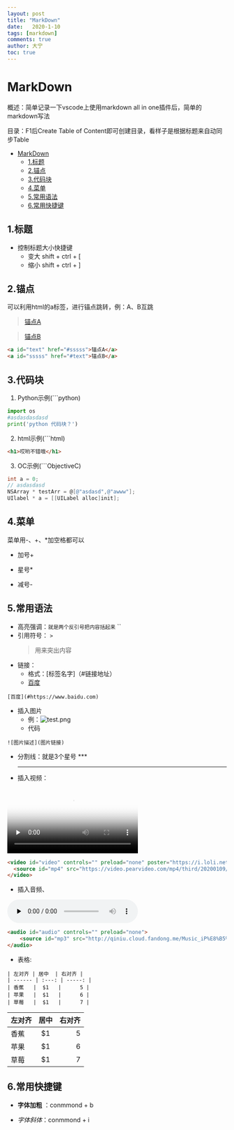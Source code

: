 ```yaml
---
layout: post
title: "MarkDown"
date:   2020-1-10
tags: [markdown]
comments: true
author: 大宁
toc: true
---
```


#   MarkDown
概述：简单记录一下vscode上使用markdown all in one插件后，简单的markdown写法

目录：F1后Create Table of Content即可创建目录，看样子是根据标题来自动同步Table
- [MarkDown](#markdown)
  - [1.标题](#1%e6%a0%87%e9%a2%98)
  - [2.锚点](#2%e9%94%9a%e7%82%b9)
  - [3.代码块](#3%e4%bb%a3%e7%a0%81%e5%9d%97)
  - [4.菜单](#4%e8%8f%9c%e5%8d%95)
  - [5.常用语法](#5%e5%b8%b8%e7%94%a8%e8%af%ad%e6%b3%95)
  - [6.常用快捷键](#6%e5%b8%b8%e7%94%a8%e5%bf%ab%e6%8d%b7%e9%94%ae)

## 1.标题
  - 控制标题大小快捷键
    - 变大 shift + ctrl + [ 
    - 缩小 shift + ctrl + ]
## 2.锚点
可以利用html的a标签，进行锚点跳转，例：A、B互跳
  ><a id="text" href="#sssss">锚点A</a>

  ><a id="sssss" href="#text">锚点B</a>
  ```html
  <a id="text" href="#sssss">锚点A</a>
  <a id="sssss" href="#text">锚点B</a>
  ```

## 3.代码块
1. Python示例(```python)
```python
import os
#asdasdasdasd
print('python 代码块？')
```
2. html示例(```html)
```html
<h1>哎哟不错哦</h1>
```
3. OC示例(```ObjectiveC)
```ObjectiveC
int a = 0;
// asdasdasd
NSArray * testArr = @[@"asdasd",@"awww"];
UIlabel * a = [[UILabel alloc]init];
```

## 4.菜单
菜单用-、+、*加空格都可以
+ 加号+ 
* 星号*
- 减号-

## 5.常用语法
- 高亮强调：`就是两个反引号把内容括起来` ``
- 引用符号： `>`
  >用来突出内容
- 链接： 
  - 格式：[标签名字]（#链接地址）
  - [百度](#https://www.baidu.com)
```
[百度](#https://www.baidu.com)
```
- 插入图片
  - 例：![test.png](https://i.loli.net/2020/01/09/n9bcw14OXN82lMD.png)
  - 代码
```
![图片描述](图片链接)
```
  
- 分割线：就是3个星号 ***
  ***
- 插入视频：

<video id="video" controls="" preload="none" poster="https://i.loli.net/2020/01/09/n9bcw14OXN82lMD.png">
  <source id="mp4" src="https://video.pearvideo.com/mp4/third/20200109/cont-1640431-10042874-102056-hd.mp4" type="video/mp4">
</video>

```html
<video id="video" controls="" preload="none" poster="https://i.loli.net/2020/01/09/n9bcw14OXN82lMD.png">
  <source id="mp4" src="https://video.pearvideo.com/mp4/third/20200109/cont-1640431-10042874-102056-hd.mp4" type="video/mp4">
</video>
```

- 插入音频、
  
<audio id="audio" controls="" preload="none">
    <source id="mp3" src="http://qiniu.cloud.fandong.me/Music_iP%E8%B5%B5%E9%9C%B2%20-%20%E7%A6%BB%E6%AD%8C%20%28Live%29.mp3">
</audio>

```html
<audio id="audio" controls="" preload="none">
    <source id="mp3" src="http://qiniu.cloud.fandong.me/Music_iP%E8%B5%B5%E9%9C%B2%20-%20%E7%A6%BB%E6%AD%8C%20%28Live%29.mp3">
</audio>
```

- 表格:

```
| 左对齐 | 居中  | 右对齐 |
| ------ | :---: | -----: |
| 香蕉   |  $1   |      5 |
| 苹果   |  $1   |      6 |
| 草莓   |  $1   |      7 |
```
  
| 左对齐 | 居中  | 右对齐 |
| ------ | :---: | -----: |
| 香蕉   |  $1   |      5 |
| 苹果   |  $1   |      6 |
| 草莓   |  $1   |      7 |

## 6.常用快捷键
- **字体加粗** ：conmmond + b

- *字体斜体*：conmmond + i